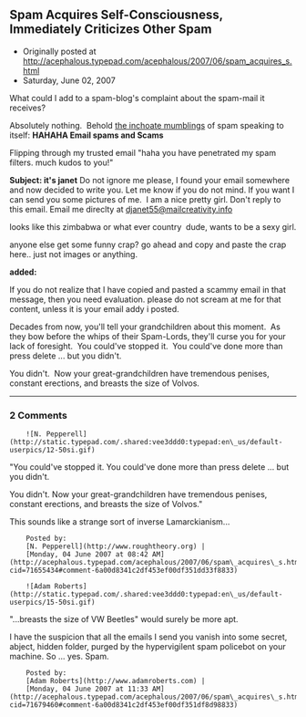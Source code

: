 ## Spam Acquires Self-Consciousness, Immediately Criticizes Other Spam

 * Originally posted at http://acephalous.typepad.com/acephalous/2007/06/spam_acquires_s.html
 * Saturday, June 02, 2007



What could I add to a spam-blog's complaint about the spam-mail it receives?

Absolutely nothing.  Behold [the inchoate mumblings](http://iworkwithpeople.wordpress.com/2007/06/01/hahaha-email-spams-and-scams/) of spam speaking to itself:
**HAHAHA Email spams and Scams**
                
                

Flipping through my trusted email "haha you have penetrated my spam filters. much kudos to you!"

**Subject: it's janet**
Do not ignore me please, I found your email somewhere and now decided to write you. Let me know if you do not mind. If you want I can send you some pictures of me.  I am a nice pretty girl. Don't reply to this email. Email me direclty at [djanet55@mailcreativity.info](mailto:djanet55@mailcreativity.info)

looks like this zimbabwa or what ever country  dude, wants to be a sexy girl.

anyone else get some funny crap? go ahead and copy and paste the crap here.. just not images or anything.

**added:**

If you do not realize that I have copied and pasted a scammy email
in that message, then you need evaluation. please do not scream at me
for that content, unless it is your email addy i posted.


Decades from now, you'll tell your grandchildren about this moment.  As they bow before the whips of their Spam-Lords, they'll curse you for your lack of foresight.  You could've stopped it.  You could've done more than press delete ... but you didn't.

You didn't.  Now your great-grandchildren have tremendous penises, constant erections, and breasts the size of Volvos.  

		

* * *

### 2 Comments 

		

                
[]()

	

		![N. Pepperell](http://static.typepad.com/.shared:vee3ddd0:typepad:en\_us/default-userpics/12-50si.gif)
	

	

		
"You could've stopped it.  You could've done more than press delete ... but you didn't.

You didn't.  Now your great-grandchildren have tremendous penises, constant erections, and breasts the size of Volvos."

This sounds like a strange sort of inverse Lamarckianism...

	

		Posted by:
		[N. Pepperell](http://www.roughtheory.org) |
		[Monday, 04 June 2007 at 08:42 AM](http://acephalous.typepad.com/acephalous/2007/06/spam\_acquires\_s.html?cid=71655434#comment-6a00d8341c2df453ef00df351dd33f8833)

[]()

	

		![Adam Roberts](http://static.typepad.com/.shared:vee3ddd0:typepad:en\_us/default-userpics/15-50si.gif)
	

	

		

"...breasts the size of VW Beetles" would surely be more apt.

I have the suspicion that all the emails I send you vanish into some secret, abject, hidden folder, purged by the hypervigilent spam policebot on your machine.  So ... yes.  Spam.

	

		Posted by:
		[Adam Roberts](http://www.adamroberts.com) |
		[Monday, 04 June 2007 at 11:33 AM](http://acephalous.typepad.com/acephalous/2007/06/spam\_acquires\_s.html?cid=71679460#comment-6a00d8341c2df453ef00df351df8d98833)

		

        